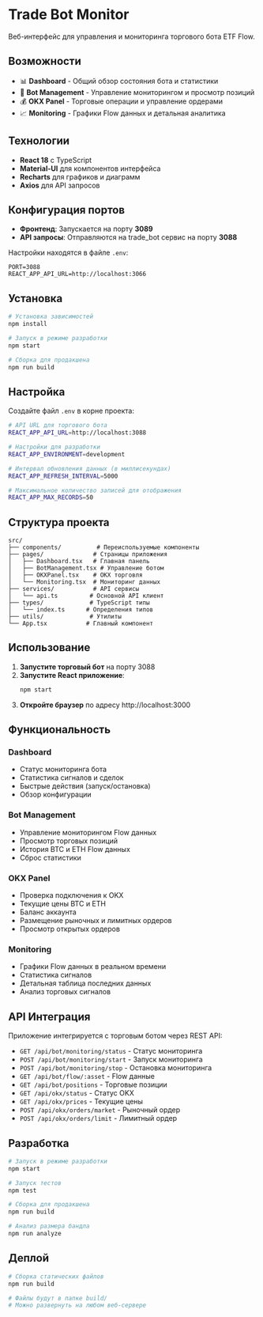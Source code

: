 # Trade Bot Monitor

Веб-интерфейс для управления и мониторинга торгового бота ETF Flow.

## Возможности

- 📊 **Dashboard** - Общий обзор состояния бота и статистики
- 🤖 **Bot Management** - Управление мониторингом и просмотр позиций
- 💰 **OKX Panel** - Торговые операции и управление ордерами
- 📈 **Monitoring** - Графики Flow данных и детальная аналитика

## Технологии

- **React 18** с TypeScript
- **Material-UI** для компонентов интерфейса
- **Recharts** для графиков и диаграмм
- **Axios** для API запросов

## Конфигурация портов

- **Фронтенд**: Запускается на порту **3089**
- **API запросы**: Отправляются на trade_bot сервис на порту **3088**

Настройки находятся в файле `.env`:

```
PORT=3088
REACT_APP_API_URL=http://localhost:3066
```

## Установка

```bash
# Установка зависимостей
npm install

# Запуск в режиме разработки
npm start

# Сборка для продакшена
npm run build
```

## Настройка

Создайте файл `.env` в корне проекта:

```bash
# API URL для торгового бота
REACT_APP_API_URL=http://localhost:3088

# Настройки для разработки
REACT_APP_ENVIRONMENT=development

# Интервал обновления данных (в миллисекундах)
REACT_APP_REFRESH_INTERVAL=5000

# Максимальное количество записей для отображения
REACT_APP_MAX_RECORDS=50
```

## Структура проекта

```
src/
├── components/          # Переиспользуемые компоненты
├── pages/              # Страницы приложения
│   ├── Dashboard.tsx   # Главная панель
│   ├── BotManagement.tsx # Управление ботом
│   ├── OKXPanel.tsx    # OKX торговля
│   └── Monitoring.tsx  # Мониторинг данных
├── services/           # API сервисы
│   └── api.ts         # Основной API клиент
├── types/             # TypeScript типы
│   └── index.ts      # Определения типов
├── utils/             # Утилиты
└── App.tsx           # Главный компонент
```

## Использование

1. **Запустите торговый бот** на порту 3088
2. **Запустите React приложение**:
   ```bash
   npm start
   ```
3. **Откройте браузер** по адресу http://localhost:3000

## Функциональность

### Dashboard

- Статус мониторинга бота
- Статистика сигналов и сделок
- Быстрые действия (запуск/остановка)
- Обзор конфигурации

### Bot Management

- Управление мониторингом Flow данных
- Просмотр торговых позиций
- История BTC и ETH Flow данных
- Сброс статистики

### OKX Panel

- Проверка подключения к OKX
- Текущие цены BTC и ETH
- Баланс аккаунта
- Размещение рыночных и лимитных ордеров
- Просмотр открытых ордеров

### Monitoring

- Графики Flow данных в реальном времени
- Статистика сигналов
- Детальная таблица последних данных
- Анализ торговых сигналов

## API Интеграция

Приложение интегрируется с торговым ботом через REST API:

- `GET /api/bot/monitoring/status` - Статус мониторинга
- `POST /api/bot/monitoring/start` - Запуск мониторинга
- `POST /api/bot/monitoring/stop` - Остановка мониторинга
- `GET /api/bot/flow/:asset` - Flow данные
- `GET /api/bot/positions` - Торговые позиции
- `GET /api/okx/status` - Статус OKX
- `GET /api/okx/prices` - Текущие цены
- `POST /api/okx/orders/market` - Рыночный ордер
- `POST /api/okx/orders/limit` - Лимитный ордер

## Разработка

```bash
# Запуск в режиме разработки
npm start

# Запуск тестов
npm test

# Сборка для продакшена
npm run build

# Анализ размера бандла
npm run analyze
```

## Деплой

```bash
# Сборка статических файлов
npm run build

# Файлы будут в папке build/
# Можно развернуть на любом веб-сервере
```
